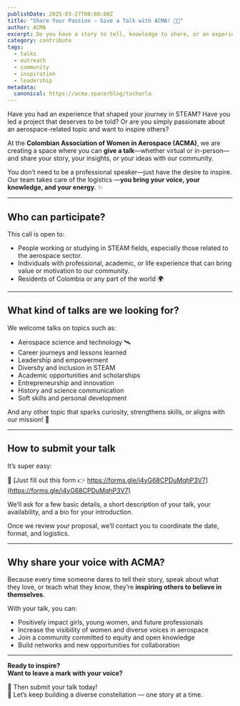 ```yaml
---
publishDate: 2025-03-27T00:00:00Z
title: "Share Your Passion — Give a Talk with ACMA! 🎤🚀"
author: ACMA
excerpt: Do you have a story to tell, knowledge to share, or an experience that could inspire? At ACMA, we want to hear from you! Share a talk with our community and be part of the change.
category: contribute
tags:
  - talks
  - outreach
  - community
  - inspiration
  - leadership
metadata:
  canonical: https://acma.space/blog/tucharla
---
```


Have you had an experience that shaped your journey in STEAM? Have you led a project that deserves to be told? Or are you simply passionate about an aerospace-related topic and want to inspire others?

At the **Colombian Association of Women in Aerospace (ACMA)**, we are creating a space where you can **give a talk**—whether virtual or in-person—and share your story, your insights, or your ideas with our community.

You don’t need to be a professional speaker—just have the desire to inspire. Our team takes care of the logistics —**you bring your voice, your knowledge, and your energy**. ✨

---

## Who can participate?

This call is open to:

- People working or studying in STEAM fields, especially those related to the aerospace sector.  
- Individuals with professional, academic, or life experience that can bring value or motivation to our community.  
- Residents of Colombia or any part of the world 🌍

---

## What kind of talks are we looking for?

We welcome talks on topics such as:

- Aerospace science and technology 🛰️  
- Career journeys and lessons learned  
- Leadership and empowerment  
- Diversity and inclusion in STEAM  
- Academic opportunities and scholarships  
- Entrepreneurship and innovation  
- History and science communication  
- Soft skills and personal development  

And any other topic that sparks curiosity, strengthens skills, or aligns with our mission! 💫

---

## How to submit your talk

It’s super easy:

📝 [Just fill out this form 👉 https://forms.gle/i4yG68CPDuMqhP3V7](https://forms.gle/i4yG68CPDuMqhP3V7)

We’ll ask for a few basic details, a short description of your talk, your availability, and a bio for your introduction.

Once we review your proposal, we’ll contact you to coordinate the date, format, and logistics.

---

## Why share your voice with ACMA?

Because every time someone dares to tell their story, speak about what they love, or teach what they know, they’re **inspiring others to believe in themselves**.

With your talk, you can:

- Positively impact girls, young women, and future professionals  
- Increase the visibility of women and diverse voices in aerospace  
- Join a community committed to equity and open knowledge  
- Build networks and new opportunities for collaboration

---

**Ready to inspire?**  
**Want to leave a mark with your voice?**

🎤 Then submit your talk today!  
🌠 Let’s keep building a diverse constellation — one story at a time.
